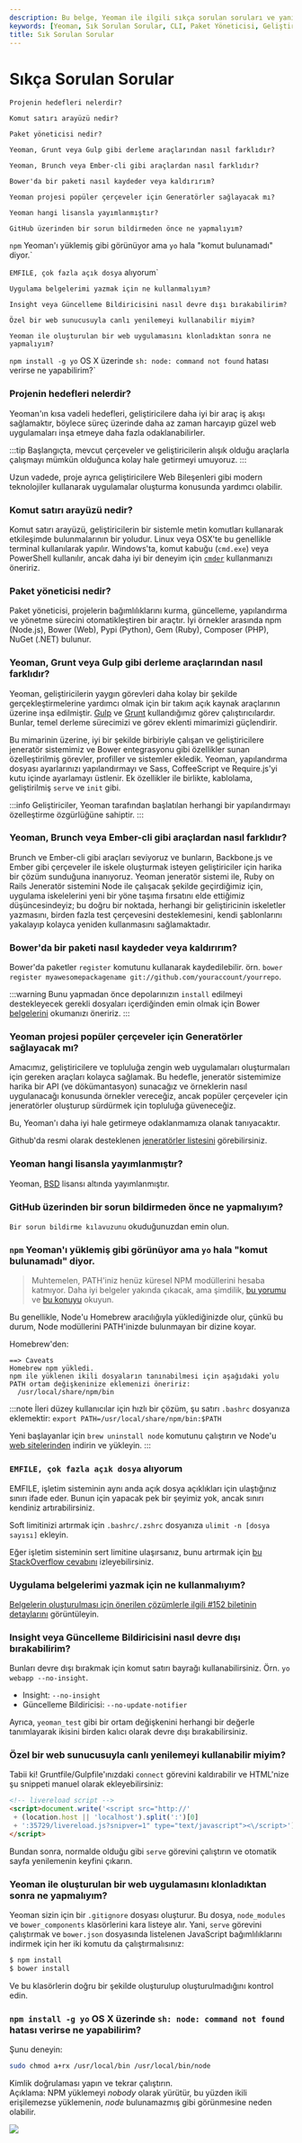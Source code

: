 ```yaml
---
description: Bu belge, Yeoman ile ilgili sıkça sorulan soruları ve yanıtlarını kapsamaktadır. Projenin hedeflerinden, geliştirme araçlarına kadar çeşitli konularda bilgiler içermektedir.
keywords: [Yeoman, Sık Sorulan Sorular, CLI, Paket Yöneticisi, Geliştirme Araçları, Web Uygulamaları]
title: Sık Sorulan Sorular
---
```


# Sıkça Sorulan Sorular

`Projenin hedefleri nelerdir?`

`Komut satırı arayüzü nedir?`

`Paket yöneticisi nedir?`

`Yeoman, Grunt veya Gulp gibi derleme araçlarından nasıl farklıdır?`

`Yeoman, Brunch veya Ember-cli gibi araçlardan nasıl farklıdır?`

`Bower'da bir paketi nasıl kaydeder veya kaldırırım?`

`Yeoman projesi popüler çerçeveler için Generatörler sağlayacak mı?`

`Yeoman hangi lisansla yayımlanmıştır?`

`GitHub üzerinden bir sorun bildirmeden önce ne yapmalıyım?`

`npm` Yeoman'ı yüklemiş gibi görünüyor ama `yo` hala "komut bulunamadı" diyor.`

`EMFILE, çok fazla açık dosya` alıyorum`

`Uygulama belgelerimi yazmak için ne kullanmalıyım?`

`Insight veya Güncelleme Bildiricisini nasıl devre dışı bırakabilirim?`

`Özel bir web sunucusuyla canlı yenilemeyi kullanabilir miyim?`

`Yeoman ile oluşturulan bir web uygulamasını klonladıktan sonra ne yapmalıyım?`

`npm install -g yo` OS X üzerinde `sh: node: command not found` hatası verirse ne yapabilirim?`

###  Projenin hedefleri nelerdir?

Yeoman'ın kısa vadeli hedefleri, geliştiricilere daha iyi bir araç iş akışı sağlamaktır, böylece süreç üzerinde daha az zaman harcayıp güzel web uygulamaları inşa etmeye daha fazla odaklanabilirler. 

:::tip
Başlangıçta, mevcut çerçeveler ve geliştiricilerin alışık olduğu araçlarla çalışmayı mümkün olduğunca kolay hale getirmeyi umuyoruz.
:::

Uzun vadede, proje ayrıca geliştiricilere Web Bileşenleri gibi modern teknolojiler kullanarak uygulamalar oluşturma konusunda yardımcı olabilir.

###  Komut satırı arayüzü nedir?

Komut satırı arayüzü, geliştiricilerin bir sistemle metin komutları kullanarak etkileşimde bulunmalarının bir yoludur. Linux veya OSX'te bu genellikle terminal kullanılarak yapılır. Windows'ta, komut kabuğu (`cmd.exe`) veya PowerShell kullanılır, ancak daha iyi bir deneyim için [`cmder`](http://cmder.net/) kullanmanızı öneririz.

###  Paket yöneticisi nedir?

Paket yöneticisi, projelerin bağımlılıklarını kurma, güncelleme, yapılandırma ve yönetme sürecini otomatikleştiren bir araçtır. İyi örnekler arasında npm (Node.js), Bower (Web), Pypi (Python), Gem (Ruby), Composer (PHP), NuGet (.NET) bulunur.

###  Yeoman, Grunt veya Gulp gibi derleme araçlarından nasıl farklıdır?

Yeoman, geliştiricilerin yaygın görevleri daha kolay bir şekilde gerçekleştirmelerine yardımcı olmak için bir takım açık kaynak araçlarının üzerine inşa edilmiştir. [Gulp](http://gulpjs.com/) ve [Grunt](http://gruntjs.com/) kullandığımız görev çalıştırıcılardır. Bunlar, temel derleme sürecimizi ve görev eklenti mimarimizi güçlendirir.

Bu mimarinin üzerine, iyi bir şekilde birbiriyle çalışan ve geliştiricilere jeneratör sistemimiz ve Bower entegrasyonu gibi özellikler sunan özelleştirilmiş görevler, profiller ve sistemler ekledik. Yeoman, yapılandırma dosyası ayarlarınızı yapılandırmayı ve Sass, CoffeeScript ve Require.js'yi kutu içinde ayarlamayı üstlenir. Ek özellikler ile birlikte, kablolama, geliştirilmiş `serve` ve `init` gibi.

:::info 
Geliştiriciler, Yeoman tarafından başlatılan herhangi bir yapılandırmayı özelleştirme özgürlüğüne sahiptir.
:::

###  Yeoman, Brunch veya Ember-cli gibi araçlardan nasıl farklıdır?

Brunch ve Ember-cli gibi araçları seviyoruz ve bunların, Backbone.js ve Ember gibi çerçeveler ile iskele oluşturmak isteyen geliştiriciler için harika bir çözüm sunduğuna inanıyoruz. Yeoman jeneratör sistemi ile, Ruby on Rails Jeneratör sistemini Node ile çalışacak şekilde geçirdiğimiz için, uygulama iskelelerini yeni bir yöne taşıma fırsatını elde ettiğimiz düşüncesindeyiz; bu doğru bir noktada, herhangi bir geliştiricinin iskeletler yazmasını, birden fazla test çerçevesini desteklemesini, kendi şablonlarını yakalayıp kolayca yeniden kullanmasını sağlamaktadır.

###  Bower'da bir paketi nasıl kaydeder veya kaldırırım?

Bower'da paketler `register` komutunu kullanarak kaydedilebilir. örn. `bower register myawesomepackagename git://github.com/youraccount/yourrepo`. 

:::warning
Bunu yapmadan önce depolarınızın `install` edilmeyi destekleyecek gerekli dosyaları içerdiğinden emin olmak için Bower [belgelerini](http://bower.io/) okumanızı öneririz.
:::

###  Yeoman projesi popüler çerçeveler için Generatörler sağlayacak mı?

Amacımız, geliştiricilere ve topluluğa zengin web uygulamaları oluşturmaları için gereken araçları kolayca sağlamak. Bu hedefle, jeneratör sistemimize harika bir API (ve dökümantasyon) sunacağız ve örneklerin nasıl uygulanacağı konusunda örnekler vereceğiz, ancak popüler çerçeveler için jeneratörler oluşturup sürdürmek için topluluğa güveneceğiz. 

Bu, Yeoman'ı daha iyi hale getirmeye odaklanmamıza olanak tanıyacaktır.

Github'da resmi olarak desteklenen [jeneratörler listesini](https://github.com/yeoman?query=generator-) görebilirsiniz.

###  Yeoman hangi lisansla yayımlanmıştır?

Yeoman, [BSD](http://opensource.org/licenses/bsd-license.php/) lisansı altında yayımlanmıştır.

###  GitHub üzerinden bir sorun bildirmeden önce ne yapmalıyım?

`Bir sorun bildirme kılavuzunu` okuduğunuzdan emin olun.

###  `npm` Yeoman'ı yüklemiş gibi görünüyor ama `yo` hala "komut bulunamadı" diyor.

> Muhtemelen, PATH'iniz henüz küresel NPM modüllerini hesaba katmıyor. 
> Daha iyi belgeler yakında çıkacak, ama şimdilik, [bu yorumu](https://github.com/yeoman/yeoman/issues/466#issuecomment-8602733) ve [bu konuyu](https://github.com/yeoman/yeoman/issues/430#issuecomment-8597663) okuyun.

Bu genellikle, Node'u Homebrew aracılığıyla yüklediğinizde olur, çünkü bu durum, Node modüllerini PATH'inizde bulunmayan bir dizine koyar.

Homebrew'den:

```
==> Caveats
Homebrew npm yükledi.
npm ile yüklenen ikili dosyaların tanınabilmesi için aşağıdaki yolu PATH ortam değişkeninize eklemenizi öneririz:
  /usr/local/share/npm/bin
```

:::note
İleri düzey kullanıcılar için hızlı bir çözüm, şu satırı `.bashrc` dosyanıza eklemektir:
`export PATH=/usr/local/share/npm/bin:$PATH`

Yeni başlayanlar için `brew uninstall node` komutunu çalıştırın ve Node'u [web sitelerinden](https://nodejs.org/) indirin ve yükleyin.
:::

###  `EMFILE, çok fazla açık dosya` alıyorum

EMFILE, işletim sisteminin aynı anda açık dosya açıklıkları için ulaştığınız sınırı ifade eder. Bunun için yapacak pek bir şeyimiz yok, ancak sınırı kendiniz artırabilirsiniz.

Soft limitinizi artırmak için `.bashrc/.zshrc` dosyanıza `ulimit -n [dosya sayısı]` ekleyin.

Eğer işletim sisteminin sert limitine ulaşırsanız, bunu artırmak için [bu StackOverflow cevabını](http://stackoverflow.com/questions/34588/how-do-i-change-the-number-of-open-files-limit-in-linux/34645#34645) izleyebilirsiniz.

###  Uygulama belgelerimi yazmak için ne kullanmalıyım?

[Belgelerin oluşturulması için önerilen çözümlerle ilgili #152 biletinin detaylarını](https://github.com/yeoman/yeoman/issues/152#issuecomment-7081670) görüntüleyin.

###  Insight veya Güncelleme Bildiricisini nasıl devre dışı bırakabilirim?

Bunları devre dışı bırakmak için komut satırı bayrağı kullanabilirsiniz. Örn. `yo webapp --no-insight`.

- Insight: `--no-insight`  
- Güncelleme Bildiricisi: `--no-update-notifier` 

Ayrıca, `yeoman_test` gibi bir ortam değişkenini herhangi bir değerle tanımlayarak ikisini birden kalıcı olarak devre dışı bırakabilirsiniz.

###  Özel bir web sunucusuyla canlı yenilemeyi kullanabilir miyim?

Tabii ki! Gruntfile/Gulpfile'ınızdaki `connect` görevini kaldırabilir ve HTML'nize şu snippeti manuel olarak ekleyebilirsiniz:

```html
<!-- livereload script -->
<script>document.write('<script src="http://'
 + (location.host || 'localhost').split(':')[0]
 + ':35729/livereload.js?snipver=1" type="text/javascript"><\/script>')
</script>
```

Bundan sonra, normalde olduğu gibi `serve` görevini çalıştırın ve otomatik sayfa yenilemenin keyfini çıkarın.

###  Yeoman ile oluşturulan bir web uygulamasını klonladıktan sonra ne yapmalıyım?

Yeoman sizin için bir `.gitignore` dosyası oluşturur. Bu dosya, `node_modules` ve `bower_components` klasörlerini kara listeye alır. Yani, `serve` görevini çalıştırmak ve `bower.json` dosyasında listelenen JavaScript bağımlılıklarını indirmek için her iki komutu da çalıştırmalısınız:

```sh
$ npm install
$ bower install
```

Ve bu klasörlerin doğru bir şekilde oluşturulup oluşturulmadığını kontrol edin.

###  `npm install -g yo` OS X üzerinde `sh: node: command not found` hatası verirse ne yapabilirim?

Şunu deneyin:

```sh
sudo chmod a+rx /usr/local/bin /usr/local/bin/node
```

Kimlik doğrulaması yapın ve tekrar çalıştırın.  
Açıklama: NPM yüklemeyi _nobody_ olarak yürütür, bu yüzden ikili erişilemezse yüklemenin, _node_ bulunamazmış gibi görünmesine neden olabilir.

![](../../images/cikti/yeoman/assets/img/yeoman-009.png)
